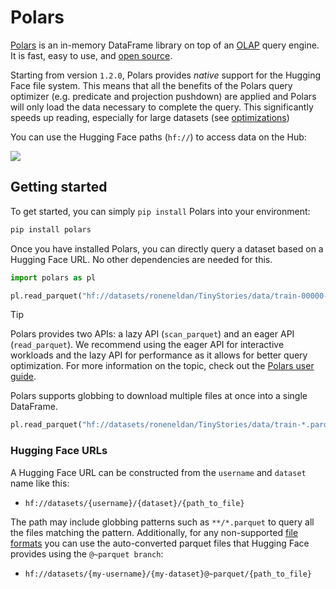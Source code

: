 # Polars

[Polars](https://pola.rs/) is an in-memory DataFrame library on top of an [OLAP](https://en.wikipedia.org/wiki/Online_analytical_processing) query engine. It is fast, easy to use, and [open source](https://github.com/pola-rs/polars/).

Starting from version `1.2.0`, Polars provides _native_ support for the Hugging Face file system. This means that all the benefits of the Polars query optimizer (e.g. predicate and projection pushdown) are applied and Polars will only load the data necessary to complete the query. This significantly speeds up reading, especially for large datasets (see [optimizations](./datasets-polars-optimizations))

You can use the Hugging Face paths (`hf://`) to access data on the Hub:

<div class="flex justify-center">
<img src="https://huggingface.co/datasets/huggingface/documentation-images/resolve/main/hub/polars_hf.png"/>
</div>

## Getting started

To get started, you can simply `pip install` Polars into your environment:

```bash
pip install polars
```

Once you have installed Polars, you can directly query a dataset based on a Hugging Face URL. No other dependencies are needed for this.

```python
import polars as pl

pl.read_parquet("hf://datasets/roneneldan/TinyStories/data/train-00000-of-00004-2d5a1467fff1081b.parquet")
```

> [!TIP]
> Polars provides two APIs: a lazy API (`scan_parquet`) and an eager API (`read_parquet`). We recommend using the eager API for interactive workloads and the lazy API for performance as it allows for better query optimization. For more information on the topic, check out the [Polars user guide](https://docs.pola.rs/user-guide/concepts/lazy-api/#when-to-use-which).

Polars supports globbing to download multiple files at once into a single DataFrame.

```python
pl.read_parquet("hf://datasets/roneneldan/TinyStories/data/train-*.parquet")
```

### Hugging Face URLs

A Hugging Face URL can be constructed from the `username` and `dataset` name like this:

- `hf://datasets/{username}/{dataset}/{path_to_file}`

The path may include globbing patterns such as `**/*.parquet` to query all the files matching the pattern. Additionally, for any non-supported [file formats](./datasets-polars-file-formats) you can use the auto-converted parquet files that Hugging Face provides using the `@~parquet branch`:

- `hf://datasets/{my-username}/{my-dataset}@~parquet/{path_to_file}`
